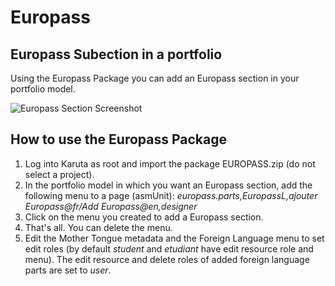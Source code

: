# Europass

## Europass Subection in a portfolio

Using the Europass Package you can add an Europass section in your portfolio model.

![Europass Section Screenshot](https://github.com/karutaproject/karuta-templates/blob/master/Europass/EuropassScreenshot.jpg "Europass Section Screenshot")

## How to use the Europass Package

1.  Log into Karuta as root and import the package EUROPASS.zip (do not select a project).
1.  In the portfolio model in which you want an Europass section, add the following menu to a page (asmUnit): 
   	*europass.parts,EuropassL,ajouter Europass@fr/Add Europass@en,designer*
1.  Click on the menu you created to add a Europass section.
1.  That's all. You can delete the menu.
1.  Edit the Mother Tongue metadata and the Foreign Language menu to set edit roles (by default *student* and *etudiant* have edit resource role and menu). The edit resource and delete roles of added foreign language parts are set to *user*.

